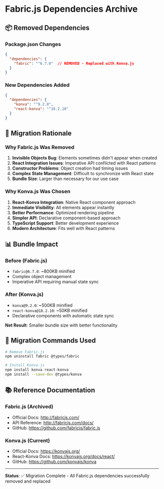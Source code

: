 # Fabric.js Dependencies Archive

## 📦 Removed Dependencies

### Package.json Changes
```json
{
  "dependencies": {
    "fabric": "^6.7.0"  // REMOVED - Replaced with Konva.js
  }
}
```

### New Dependencies Added
```json
{
  "dependencies": {
    "konva": "^9.2.0",
    "react-konva": "^18.2.10"
  }
}
```

## 🔄 Migration Rationale

### Why Fabric.js Was Removed
1. **Invisible Objects Bug**: Elements sometimes didn't appear when created
2. **React Integration Issues**: Imperative API conflicted with React patterns
3. **Constructor Problems**: Object creation had timing issues
4. **Complex State Management**: Difficult to synchronize with React state
5. **Bundle Size**: Larger than necessary for our use case

### Why Konva.js Was Chosen
1. **React-Konva Integration**: Native React component approach
2. **Immediate Visibility**: All elements appear instantly
3. **Better Performance**: Optimized rendering pipeline
4. **Simpler API**: Declarative component-based approach
5. **TypeScript Support**: Better development experience
6. **Modern Architecture**: Fits well with React patterns

## 📊 Bundle Impact

### Before (Fabric.js)
- `fabric@6.7.0`: ~800KB minified
- Complex object management
- Imperative API requiring manual state sync

### After (Konva.js)
- `konva@9.2.0`: ~500KB minified  
- `react-konva@18.2.10`: ~50KB minified
- Declarative components with automatic state sync

**Net Result**: Smaller bundle size with better functionality

## 🔧 Migration Commands Used

```bash
# Remove Fabric.js
npm uninstall fabric @types/fabric

# Install Konva.js
npm install konva react-konva
npm install --save-dev @types/konva
```

## 📚 Reference Documentation

### Fabric.js (Archived)
- Official Docs: http://fabricjs.com/
- API Reference: http://fabricjs.com/docs/
- GitHub: https://github.com/fabricjs/fabric.js

### Konva.js (Current)
- Official Docs: https://konvajs.org/
- React-Konva Docs: https://konvajs.org/docs/react/
- GitHub: https://github.com/konvajs/konva

---

**Status**: ✅ Migration Complete - All Fabric.js dependencies successfully removed and replaced
